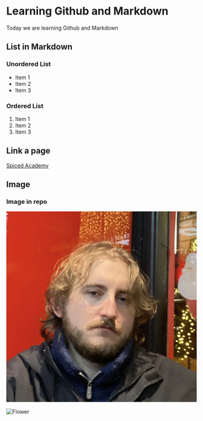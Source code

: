 # Learning Github and Markdown

Today we are learning Github and Markdown

## List in Markdown

### Unordered List

  - Item 1
  - Item 2
  - Item 3

### Ordered List

  1. Item 1
  2. Item 2
  3. Item 3

## Link a page 

[Spiced Academy](https://www.spiced-academy.com/en)

## Image

### Image in repo

![Me](./me.jpg)

![Flower](https://www.theflowerconnection.co.uk/wp-content/uploads/2023/05/purple-flower.png)
